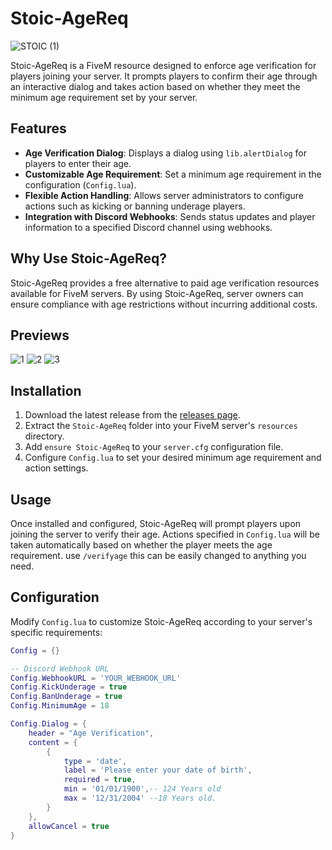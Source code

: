 # Stoic-AgeReq
![STOIC (1)](https://github.com/user-attachments/assets/1566f167-6d3b-4645-92b6-649c0a103de4)

Stoic-AgeReq is a FiveM resource designed to enforce age verification for players joining your server. It prompts players to confirm their age through an interactive dialog and takes action based on whether they meet the minimum age requirement set by your server.

## Features

- **Age Verification Dialog**: Displays a dialog using `lib.alertDialog` for players to enter their age.
- **Customizable Age Requirement**: Set a minimum age requirement in the configuration (`Config.lua`).
- **Flexible Action Handling**: Allows server administrators to configure actions such as kicking or banning underage players.
- **Integration with Discord Webhooks**: Sends status updates and player information to a specified Discord channel using webhooks.

## Why Use Stoic-AgeReq?

Stoic-AgeReq provides a free alternative to paid age verification resources available for FiveM servers. By using Stoic-AgeReq, server owners can ensure compliance with age restrictions without incurring additional costs.





## Previews
![1](https://github.com/user-attachments/assets/bfd86b25-1a60-44e4-9e34-9493ae5617e7)
![2](https://github.com/user-attachments/assets/33451d7e-9ea4-4fed-b74d-299910450fe3)
![3](https://github.com/user-attachments/assets/09a2403a-e64c-4694-82a1-6587f6a8041b)



## Installation

1. Download the latest release from the [releases page](https://github.com/TheStoicBear/Stoic-AgeReq).
2. Extract the `Stoic-AgeReq` folder into your FiveM server's `resources` directory.
3. Add `ensure Stoic-AgeReq` to your `server.cfg` configuration file.
4. Configure `Config.lua` to set your desired minimum age requirement and action settings.

## Usage

Once installed and configured, Stoic-AgeReq will prompt players upon joining the server to verify their age. Actions specified in `Config.lua` will be taken automatically based on whether the player meets the age requirement.
use `/verifyage` this can be easily changed to anything you need. 

## Configuration

Modify `Config.lua` to customize Stoic-AgeReq according to your server's specific requirements:

```lua
Config = {}

-- Discord Webhook URL
Config.WebhookURL = 'YOUR_WEBHOOK_URL'
Config.KickUnderage = true
Config.BanUnderage = true
Config.MinimumAge = 18

Config.Dialog = {
    header = "Age Verification",
    content = {
        {
            type = 'date',
            label = 'Please enter your date of birth',
            required = true,
            min = '01/01/1900',-- 124 Years old
            max = '12/31/2004' --18 Years old.
        }
    },
    allowCancel = true
}

